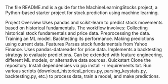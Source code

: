 The file README.md is a guide for the MachineLearningStocks project, a Python-based starter project for stock prediction using machine learning.

Project Overview
Uses pandas and scikit-learn to predict stock movements based on historical fundamentals.
The workflow involves:
Collecting historical stock fundamentals and price data.
Preprocessing the data.
Training an ML model.
Backtesting its performance.
Making predictions using current data.
Features
Parses stock fundamentals from Yahoo Finance.
Uses pandas-datareader for price data.
Implements a backtesting strategy to evaluate predictions.
Can be extended with feature engineering, different ML models, or alternative data sources.
Quickstart
Clone the repository.
Install dependencies via pip install -r requirements.txt.
Run various scripts (download_historical_prices.py, parsing_keystats.py, backtesting.py, etc.) to process data, train a model, and make predictions.
